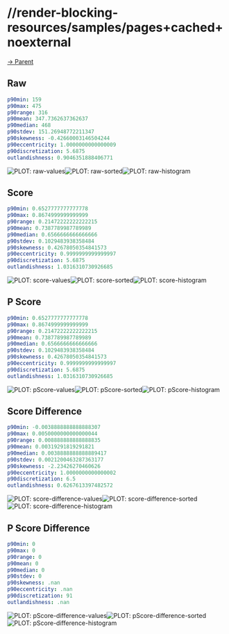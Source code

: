 
# //render-blocking-resources/samples/pages+cached+noexternal

[→ Parent](../..)


## Raw


```yaml
p90min: 159
p90max: 475
p90range: 316
p90mean: 347.7362637362637
p90median: 468
p90stdev: 151.26948772211347
p90skewness: -0.42660003146504244
p90eccentricity: 1.0000000000000009
p90discretization: 5.6875
outlandishness: 0.9046351888406771

```

![PLOT: raw-values](./raw/values.svg)![PLOT: raw-sorted](./raw/sorted.svg)![PLOT: raw-histogram](./raw/histogram.svg)
## Score


```yaml
p90min: 0.6527777777777778
p90max: 0.8674999999999999
p90range: 0.21472222222222215
p90mean: 0.7387789987789989
p90median: 0.6566666666666666
p90stdev: 0.1029483938358484
p90skewness: 0.42678050354841573
p90eccentricity: 0.9999999999999997
p90discretization: 5.6875
outlandishness: 1.0316310730926685

```

![PLOT: score-values](./score/values.svg)![PLOT: score-sorted](./score/sorted.svg)![PLOT: score-histogram](./score/histogram.svg)
## P Score


```yaml
p90min: 0.6527777777777778
p90max: 0.8674999999999999
p90range: 0.21472222222222215
p90mean: 0.7387789987789989
p90median: 0.6566666666666666
p90stdev: 0.1029483938358484
p90skewness: 0.42678050354841573
p90eccentricity: 0.9999999999999997
p90discretization: 5.6875
outlandishness: 1.0316310730926685

```

![PLOT: pScore-values](./pScore/values.svg)![PLOT: pScore-sorted](./pScore/sorted.svg)![PLOT: pScore-histogram](./pScore/histogram.svg)
## Score Difference


```yaml
p90min: -0.0038888888888888307
p90max: 0.0050000000000000044
p90range: 0.008888888888888835
p90mean: 0.00319291819291821
p90median: 0.0038888888888889417
p90stdev: 0.0021200463287363177
p90skewness: -2.23426270460626
p90eccentricity: 1.0000000000000002
p90discretization: 6.5
outlandishness: 0.6267613397482572

```

![PLOT: score-difference-values](./score-difference/values.svg)![PLOT: score-difference-sorted](./score-difference/sorted.svg)![PLOT: score-difference-histogram](./score-difference/histogram.svg)
## P Score Difference


```yaml
p90min: 0
p90max: 0
p90range: 0
p90mean: 0
p90median: 0
p90stdev: 0
p90skewness: .nan
p90eccentricity: .nan
p90discretization: 91
outlandishness: .nan

```

![PLOT: pScore-difference-values](./pScore-difference/values.svg)![PLOT: pScore-difference-sorted](./pScore-difference/sorted.svg)![PLOT: pScore-difference-histogram](./pScore-difference/histogram.svg)